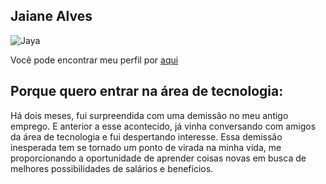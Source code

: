 ## Jaiane Alves

![Jaya](https://lh3.googleusercontent.com/a/ACg8ocL_rewe1mmKp8ehIpSe9rSmqwE4j4eLhlT9FmiB7L6YLo8TnD6EJg=s288-c-no)

Você pode encontrar meu perfil por [aqui](https://github.com/jayasza/jayasza)

## Porque quero entrar na área de tecnologia:

Há dois meses, fui surpreendida com uma demissão no meu antigo emprego. E anterior a esse acontecido, já vinha conversando com amigos da área de tecnologia e fui despertando interesse. Essa demissão inesperada tem se tornado um ponto de virada na minha vida, me proporcionando a oportunidade de aprender coisas novas em busca de melhores possibilidades de salários e benefícios. 